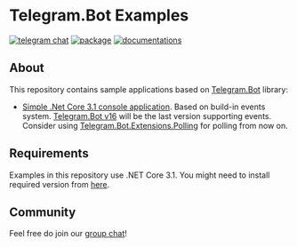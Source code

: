 # Telegram.Bot Examples

[![telegram chat](https://img.shields.io/badge/Support_Chat-Telegram-blue.svg?style=flat-square)](https://t.me/joinchat/B35YY0QbLfd034CFnvCtCA)
[![package](https://img.shields.io/nuget/vpre/Telegram.Bot.svg?label=Telegram.Bot&style=flat-square)](https://www.nuget.org/packages/Telegram.Bot)
[![documentations](https://img.shields.io/badge/Documentations-Book-orange.svg?style=flat-square)](https://telegrambots.github.io/book/)

## About

This repository contains sample applications based on [Telegram.Bot](https://github.com/TelegramBots/Telegram.Bot) library:

- [Simple .Net Core 3.1 console application](https://github.com/TelegramBots/Telegram.Bot.Examples/tree/legacy-events/Telegram.Bot.Examples.Echo). Based on build-in events system. [Telegram.Bot v16](https://www.nuget.org/packages/Telegram.Bot/16.0.0) will be the last version supporting events. Consider using [Telegram.Bot.Extensions.Polling](https://www.nuget.org/packages/Telegram.Bot.Extensions.Polling/) for polling from now on.

## Requirements

Examples in this repository use .NET Core 3.1. You might need to install required version from [here](https://dotnet.microsoft.com/download).

## Community

Feel free do join our [group chat](https://t.me/tgbots_dotnet)!
